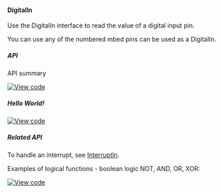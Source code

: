 #### DigitalIn

Use the DigitalIn interface to read the value of a digital input pin.

You can use any of the numbered mbed pins can be used as a DigitalIn.

##### API

API summary

[![View code](https://www.mbed.com/embed/?type=library)](https://docs.mbed.com/docs/mbed-os-api/en/mbed-os-5.5/api/classmbed_1_1DigitalIn.html)

##### Hello World!

[![View code](https://www.mbed.com/embed/?url=https://developer.mbed.org/teams/mbed_example/code/DigitalIn_HelloWorld/)](https://developer.mbed.org/teams/mbed_example/code/DigitalIn_HelloWorld/file/954ac88dda04/main.cpp)

##### Related API

To handle an interrupt, see [InterruptIn](InterruptIn.md).

Examples of logical functions - boolean logic NOT, AND, OR, XOR:

[![View code](https://www.mbed.com/embed/?url=https://developer.mbed.org/teams/mbed_example/code/DigitalIn_ex_1/)](https://developer.mbed.org/teams/mbed_example/code/DigitalIn_ex_1/file/10c4d3aa026e/main.cpp)
